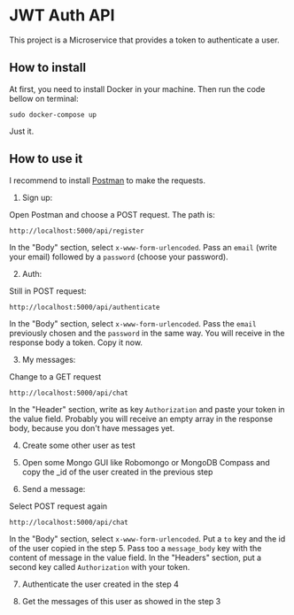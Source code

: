 # JWT Auth API

This project is a Microservice that provides a token to authenticate a user.

## How to install

At first, you need to install Docker in your machine. Then run the code bellow on terminal:

```
sudo docker-compose up
```

Just it.

## How to use it

I recommend to install [Postman](https://www.getpostman.com/) to make the requests.

1. Sign up:

Open Postman and choose a POST request. The path is:

```
http://localhost:5000/api/register
```

In the "Body" section, select `x-www-form-urlencoded`. Pass an `email` (write your email) followed by a `password` (choose your password).

2. Auth:

Still in POST request:

```
http://localhost:5000/api/authenticate
```

In the "Body" section, select `x-www-form-urlencoded`. Pass the `email` previously chosen and the `password` in the same way. You will receive in the response body a token. Copy it now.

3. My messages:

Change to a GET request

```
http://localhost:5000/api/chat
```

In the "Header" section, write as key `Authorization` and paste your token in the value field. Probably you will receive an empty array in the response body, because you don't have messages yet.

4. Create some other user as test

5. Open some Mongo GUI like Robomongo or MongoDB Compass and copy the _id of the user created in the previous step

6. Send a message:

Select POST request again

```
http://localhost:5000/api/chat
```

In the "Body" section, select `x-www-form-urlencoded`. Put a `to` key and the id of the user copied in the step 5. Pass too a `message_body` key with the content of message in the value field. In the "Headers" section, put a second key called `Authorization` with your token.

7. Authenticate the user created in the step 4

8. Get the messages of this user as showed in the step 3